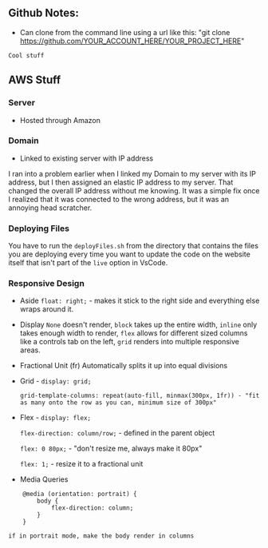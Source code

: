 ## Github Notes:
- Can clone from the command line using a url like this: "git clone https://github.com/YOUR_ACCOUNT_HERE/YOUR_PROJECT_HERE"

` Cool stuff `

## AWS Stuff
### Server
- Hosted through Amazon

### Domain
- Linked to existing server with IP address

I ran into a problem earlier when I linked my Domain to my server with its IP address, but I then assigned an elastic IP address to my server. That changed the overall IP address without me knowing. It was a simple fix once I realized that it was connected to the wrong address, but it was an annoying head scratcher.

### Deploying Files

You have to run the `deployFiles.sh` from the directory that contains the files you are deploying every time you want to update the code on the website itself that isn't part of the `live` option in VsCode.

### Responsive Design
- Aside
    `float: right;` - makes it stick to the right side and everything else wraps around it.

- Display
    `None` doesn't render, `block` takes up the entire width, `inline` only takes enough width to render, `flex` allows for different sized columns like a controls tab on the left, `grid` renders into multiple responsive areas.

- Fractional Unit (fr)
    Automatically splits it up into equal divisions

- Grid - `display: grid;`

    `grid-template-columns: repeat(auto-fill, minmax(300px, 1fr)) - "fit as many onto the row as you can, minimum size of 300px"`

- Flex - `display: flex;`

    `flex-direction: column/row;` - defined in the parent object

    `flex: 0 80px;` - "don't resize me, always make it 80px"

    `flex: 1;` - resize it to a fractional unit

- Media Queries
```
    @media (orientation: portrait) {
        body {
            flex-direction: column;
        }
    }
```
    if in portrait mode, make the body render in columns